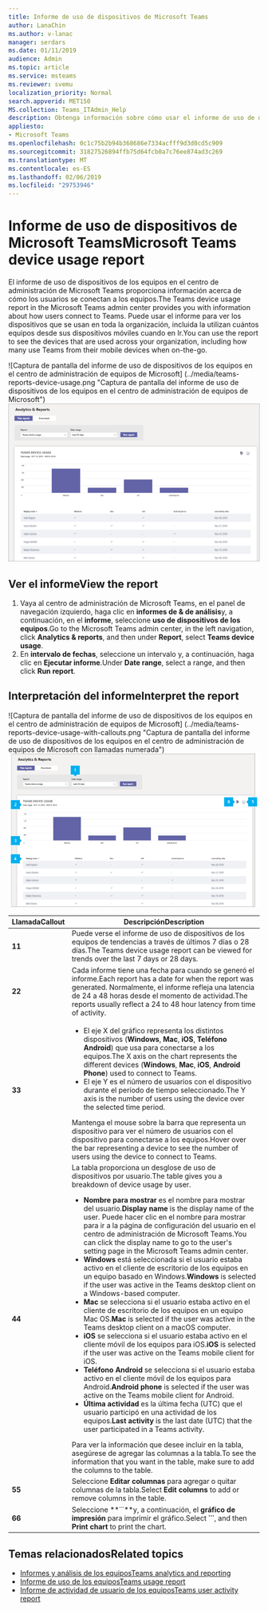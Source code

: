 ```yaml
---
title: Informe de uso de dispositivos de Microsoft Teams
author: LanaChin
ms.author: v-lanac
manager: serdars
ms.date: 01/11/2019
audience: Admin
ms.topic: article
ms.service: msteams
ms.reviewer: svemu
localization_priority: Normal
search.appverid: MET150
MS.collection: Teams_ITAdmin_Help
description: Obtenga información sobre cómo usar el informe de uso de dispositivos de los equipos en el centro de administración de Microsoft Teams para ver el modo en que los usuarios de su organización se conectan a los equipos.
appliesto:
- Microsoft Teams
ms.openlocfilehash: 0c1c75b2b94b368686e7334acfff9d3d0cd5c909
ms.sourcegitcommit: 31827526894ffb75d64fcb0a7c76ee874ad3c269
ms.translationtype: MT
ms.contentlocale: es-ES
ms.lasthandoff: 02/06/2019
ms.locfileid: "29753946"
---
```

# <a name="microsoft-teams-device-usage-report"></a><span data-ttu-id="f09b9-103">Informe de uso de dispositivos de Microsoft Teams</span><span class="sxs-lookup"><span data-stu-id="f09b9-103">Microsoft Teams device usage report</span></span>

<span data-ttu-id="f09b9-104">El informe de uso de dispositivos de los equipos en el centro de administración de Microsoft Teams proporciona información acerca de cómo los usuarios se conectan a los equipos.</span><span class="sxs-lookup"><span data-stu-id="f09b9-104">The Teams device usage report in the Microsoft Teams admin center provides you with information about how users connect to Teams.</span></span> <span data-ttu-id="f09b9-105">Puede usar el informe para ver los dispositivos que se usan en toda la organización, incluida la utilizan cuántos equipos desde sus dispositivos móviles cuando en Ir.</span><span class="sxs-lookup"><span data-stu-id="f09b9-105">You can use the report to see the devices that are used across your organization, including how many use Teams from their mobile devices when on-the-go.</span></span>  

<span data-ttu-id="f09b9-106">![Captura de pantalla del informe de uso de dispositivos de los equipos en el centro de administración de equipos de Microsoft] (../media/teams-reports-device-usage.png "Captura de pantalla del informe de uso de dispositivos de los equipos en el centro de administración de equipos de Microsoft")</span><span class="sxs-lookup"><span data-stu-id="f09b9-106">![Screen shot of the Teams device usage report in the Microsoft Teams admin center](../media/teams-reports-device-usage.png "Screen shot of the Teams device usage report in the Microsoft Teams admin center")</span></span>

## <a name="view-the-report"></a><span data-ttu-id="f09b9-107">Ver el informe</span><span class="sxs-lookup"><span data-stu-id="f09b9-107">View the report</span></span>

1. <span data-ttu-id="f09b9-108">Vaya al centro de administración de Microsoft Teams, en el panel de navegación izquierdo, haga clic en **informes de & de análisis**y, a continuación, en el **informe**, seleccione **uso de dispositivos de los equipos**.</span><span class="sxs-lookup"><span data-stu-id="f09b9-108">Go to the Microsoft Teams admin center, in the left navigation, click **Analytics & reports**, and then under **Report**, select **Teams device usage**.</span></span> 
2. <span data-ttu-id="f09b9-109">En **intervalo de fechas**, seleccione un intervalo y, a continuación, haga clic en **Ejecutar informe**.</span><span class="sxs-lookup"><span data-stu-id="f09b9-109">Under **Date range**, select a range, and then click **Run report**.</span></span> 

## <a name="interpret-the-report"></a><span data-ttu-id="f09b9-110">Interpretación del informe</span><span class="sxs-lookup"><span data-stu-id="f09b9-110">Interpret the report</span></span>

<span data-ttu-id="f09b9-111">![Captura de pantalla del informe de uso de dispositivos de los equipos en el centro de administración de equipos de Microsoft] (../media/teams-reports-device-usage-with-callouts.png "Captura de pantalla del informe de uso de dispositivos de los equipos en el centro de administración de equipos de Microsoft con llamadas numerada")</span><span class="sxs-lookup"><span data-stu-id="f09b9-111">![Screen shot of the Teams device usage report in the Microsoft Teams admin center](../media/teams-reports-device-usage-with-callouts.png "Screen shot of the Teams device usage report in the Microsoft Teams admin center with numbered callouts")</span></span>

|<span data-ttu-id="f09b9-112">Llamada</span><span class="sxs-lookup"><span data-stu-id="f09b9-112">Callout</span></span> |<span data-ttu-id="f09b9-113">Descripción</span><span class="sxs-lookup"><span data-stu-id="f09b9-113">Description</span></span>  |
|--------|-------------|
|<span data-ttu-id="f09b9-114">**1**</span><span class="sxs-lookup"><span data-stu-id="f09b9-114">**1**</span></span>   |<span data-ttu-id="f09b9-115">Puede verse el informe de uso de dispositivos de los equipos de tendencias a través de últimos 7 días o 28 días.</span><span class="sxs-lookup"><span data-stu-id="f09b9-115">The Teams device usage report can be viewed for trends over the last 7 days or 28 days.</span></span>  |
|<span data-ttu-id="f09b9-116">**2**</span><span class="sxs-lookup"><span data-stu-id="f09b9-116">**2**</span></span>   |<span data-ttu-id="f09b9-117">Cada informe tiene una fecha para cuando se generó el informe.</span><span class="sxs-lookup"><span data-stu-id="f09b9-117">Each report has a date for when the report was generated.</span></span> <span data-ttu-id="f09b9-118">Normalmente, el informe refleja una latencia de 24 a 48 horas desde el momento de actividad.</span><span class="sxs-lookup"><span data-stu-id="f09b9-118">The reports usually reflect a 24 to 48 hour latency from time of activity.</span></span> |
|<span data-ttu-id="f09b9-119">**3**</span><span class="sxs-lookup"><span data-stu-id="f09b9-119">**3**</span></span>   |<ul><li><span data-ttu-id="f09b9-120">El eje X del gráfico representa los distintos dispositivos (**Windows**, **Mac**, **iOS**, **Teléfono Android**) que usa para conectarse a los equipos.</span><span class="sxs-lookup"><span data-stu-id="f09b9-120">The X axis on the chart represents the different devices (**Windows**, **Mac**, **iOS**, **Android Phone**) used to connect to Teams.</span></span> </li><li><span data-ttu-id="f09b9-121">El eje Y es el número de usuarios con el dispositivo durante el período de tiempo seleccionado.</span><span class="sxs-lookup"><span data-stu-id="f09b9-121">The Y axis is the number of users using the device over the selected time period.</span></span></li> </ul><span data-ttu-id="f09b9-122">Mantenga el mouse sobre la barra que representa un dispositivo para ver el número de usuarios con el dispositivo para conectarse a los equipos.</span><span class="sxs-lookup"><span data-stu-id="f09b9-122">Hover over the bar representing a device to see the number of users using the device to connect to Teams.</span></span>|
|<span data-ttu-id="f09b9-123">**4**</span><span class="sxs-lookup"><span data-stu-id="f09b9-123">**4**</span></span>   |<span data-ttu-id="f09b9-124">La tabla proporciona un desglose de uso de dispositivos por usuario.</span><span class="sxs-lookup"><span data-stu-id="f09b9-124">The table gives you a breakdown of device usage by user.</span></span> <ul><li><span data-ttu-id="f09b9-125">**Nombre para mostrar** es el nombre para mostrar del usuario.</span><span class="sxs-lookup"><span data-stu-id="f09b9-125">**Display name** is the display name of the user.</span></span> <span data-ttu-id="f09b9-126">Puede hacer clic en el nombre para mostrar para ir a la página de configuración del usuario en el centro de administración de Microsoft Teams.</span><span class="sxs-lookup"><span data-stu-id="f09b9-126">You can click the display name to go to the user's setting page in the Microsoft Teams admin center.</span></span> </li><li><span data-ttu-id="f09b9-127">**Windows** está seleccionada si el usuario estaba activo en el cliente de escritorio de los equipos en un equipo basado en Windows.</span><span class="sxs-lookup"><span data-stu-id="f09b9-127">**Windows** is selected if the user was active in the Teams desktop client on a Windows-based computer.</span></span></li><li><span data-ttu-id="f09b9-128">**Mac** se selecciona si el usuario estaba activo en el cliente de escritorio de los equipos en un equipo Mac OS.</span><span class="sxs-lookup"><span data-stu-id="f09b9-128">**Mac** is selected if the user was active in the Teams desktop client on a macOS computer.</span></span> </li> <li><span data-ttu-id="f09b9-129">**iOS** se selecciona si el usuario estaba activo en el cliente móvil de los equipos para iOS.</span><span class="sxs-lookup"><span data-stu-id="f09b9-129">**iOS** is selected if the user was active on the Teams mobile client for iOS.</span></span></li><li><span data-ttu-id="f09b9-130">**Teléfono Android** se selecciona si el usuario estaba activo en el cliente móvil de los equipos para Android.</span><span class="sxs-lookup"><span data-stu-id="f09b9-130">**Android phone** is selected if the user was active on the Teams mobile client for Android.</span></span> <li><span data-ttu-id="f09b9-131">**Última actividad** es la última fecha (UTC) que el usuario participó en una actividad de los equipos.</span><span class="sxs-lookup"><span data-stu-id="f09b9-131">**Last activity** is the last date (UTC) that the user participated in a Teams activity.</span></span></li> </ul> <span data-ttu-id="f09b9-132">Para ver la información que desee incluir en la tabla, asegúrese de agregar las columnas a la tabla.</span><span class="sxs-lookup"><span data-stu-id="f09b9-132">To see the information that you want in the table, make sure to add the columns to the table.</span></span> |
|<span data-ttu-id="f09b9-133">**5**</span><span class="sxs-lookup"><span data-stu-id="f09b9-133">**5**</span></span>   |<span data-ttu-id="f09b9-134">Seleccione **Editar columnas** para agregar o quitar columnas de la tabla.</span><span class="sxs-lookup"><span data-stu-id="f09b9-134">Select **Edit columns** to add or remove columns in the table.</span></span> |
|<span data-ttu-id="f09b9-135">**6**</span><span class="sxs-lookup"><span data-stu-id="f09b9-135">**6**</span></span>   |<span data-ttu-id="f09b9-136">Seleccione **˙˙˙**y, a continuación, el **gráfico de impresión** para imprimir el gráfico.</span><span class="sxs-lookup"><span data-stu-id="f09b9-136">Select **˙˙˙**, and then **Print chart** to print the chart.</span></span> |

## <a name="related-topics"></a><span data-ttu-id="f09b9-137">Temas relacionados</span><span class="sxs-lookup"><span data-stu-id="f09b9-137">Related topics</span></span>
- [<span data-ttu-id="f09b9-138">Informes y análisis de los equipos</span><span class="sxs-lookup"><span data-stu-id="f09b9-138">Teams analytics and reporting</span></span>](teams-reporting-reference.md)
- [<span data-ttu-id="f09b9-139">Informe de uso de los equipos</span><span class="sxs-lookup"><span data-stu-id="f09b9-139">Teams usage report</span></span>](teams-usage-report.md)
- [<span data-ttu-id="f09b9-140">Informe de actividad de usuario de los equipos</span><span class="sxs-lookup"><span data-stu-id="f09b9-140">Teams user activity report</span></span>](user-activity-report.md)